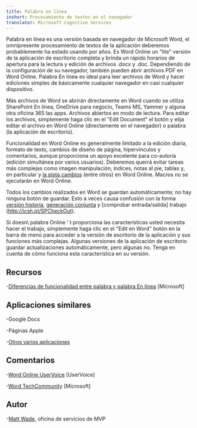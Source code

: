 ```yaml
---
title: Palabra en línea
inshort: Procesamiento de textos en el navegador
translator: Microsoft Cognitive Services
---
```



Palabra en línea es una versión basada en navegador de Microsoft Word, el omnipresente
procesamiento de textos de la aplicación deberemos probablemente ha estado usando por años. Es Word Online
un \"lite\" versión de la aplicación de escritorio completa y brinda un rápido
horarios de apertura para la lectura y edición de archivos .docx y .doc. Dependiendo de
la configuración de su navegador, también pueden abrir archivos PDF en Word Online. Palabra
En línea es ideal para leer archivos de Word y hacer ediciones simples de
básicamente cualquier navegador en casi cualquier dispositivo.

Más archivos de Word se abrirán directamente en Word cuando se utiliza SharePoint
En línea, OneDrive para negocio, Teams MS, Yammer y alguna otra oficina
365 las apps. Archivos abiertos en modo de lectura. Para editar los archivos, simplemente haga clic en
el \"Edit Document\" el botón y elija editar el archivo en Word Online
(directamente en el navegador) o palabra (la aplicación de escritorio).

Funcionalidad en Word Online es generalmente limitado a la edición diaria,
formato de texto, cambios de diseño de página, hipervínculos y comentarios, aunque
proporciona un apoyo excelente para co-autoría (edición simultánea por
varios usuarios). Deberemos querrá evitar tareas más complejas como imagen
manipulación, índices, notas al pie, tablas y, en particular y [la pista
cambios](http://icansharepoint.com/version-history-isnt-track-changes/)
(entre otros) en Word Online. Macros no se ejecutarán en Word Online.

Todos los cambios realizados en Word se guardan automáticamente; no hay ninguna
botón de guardar. Esto a veces causa confusión con la forma [versión
historia](http://icsh.pt/VersionHistory),
[generación conjunta](http://icsh.pt/CoAuthoring) y [comprobar
entrada/salida] trabajo (http://icsh.pt/SPCheckOut).

Si doesn\ palabra Online ' t proporciona las características usted necesita hacer el trabajo,
simplemente haga clic en el \"Edit en Word\" botón en la barra de menú para acceder a la
versión de escritorio de la aplicación y sus funciones más complejas. Algunas versiones
de la aplicación de escritorio guardar actualizaciones automáticamente, pero algunas no. Tenga en cuenta
de cómo funciona esta característica en su versión.

Recursos
---------

-[Diferencias de funcionalidad entre palabra y palabra
    En línea](https://support.office.com/en-us/article/Differences-between-using-a-document-in-the-browser-and-in-Word-3e863ce3-e82c-4211-8f97-5b33c36c55f8)
    \[Microsoft\]

Aplicaciones similares
--------------------

-Google Docs

-Páginas Apple

-[Otros varios
    aplicaciones](https://en.wikipedia.org/wiki/List_of_word_processors#Online)

Comentarios
---------

-[Word Online UserVoice](https://word.uservoice.com/forums/271331-word-online)
    \[UserVoice\]

-[Word TechCommunity](https://techcommunity.microsoft.com/t5/Word/ct-p/Word)
    \[Microsoft\]

Autor
---------

-[Matt Wade](https://www.linkedin.com/in/thatmattwade/), oficina de servicios de MVP


